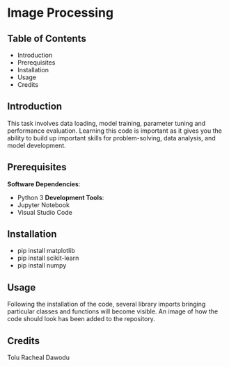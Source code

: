 # Image Processing
## Table of Contents
- Introduction
- Prerequisites
- Installation
- Usage
- Credits

## Introduction
This task involves data loading, model training, parameter tuning and performance evaluation. Learning this code is important as it gives you the ability to build up important skills for problem-solving, data analysis, and model development.
## Prerequisites
**Software Dependencies**:
- Python 3
**Development Tools**:
- Jupyter Notebook
- Visual Studio Code
## Installation
- pip install matplotlib
- pip install scikit-learn
- pip install numpy
## Usage
Following the installation of the code, several library imports bringing particular classes and functions will become visible. An image of how the code should look has been added to the repository. 
## Credits
Tolu Racheal Dawodu
